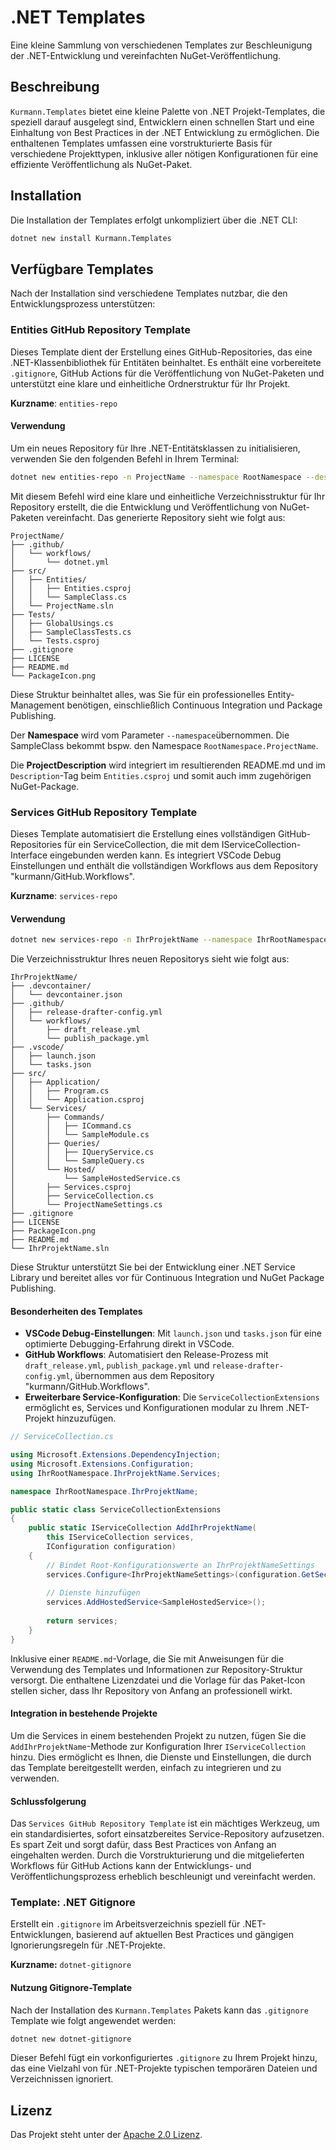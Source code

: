 # .NET Templates

Eine kleine Sammlung von verschiedenen Templates zur Beschleunigung der .NET-Entwicklung  und vereinfachten NuGet-Veröffentlichung.

## Beschreibung

`Kurmann.Templates` bietet eine kleine Palette von .NET Projekt-Templates, die speziell darauf ausgelegt sind, Entwicklern einen schnellen Start und eine Einhaltung von Best Practices in der .NET Entwicklung zu ermöglichen. Die enthaltenen Templates umfassen eine vorstrukturierte Basis für verschiedene Projekttypen, inklusive aller nötigen Konfigurationen für eine effiziente Veröffentlichung als NuGet-Paket.

## Installation

Die Installation der Templates erfolgt unkompliziert über die .NET CLI:

```bash
dotnet new install Kurmann.Templates
```

## Verfügbare Templates

Nach der Installation sind verschiedene Templates nutzbar, die den Entwicklungsprozess unterstützen:

### Entities GitHub Repository Template

Dieses Template dient der Erstellung eines GitHub-Repositories, das eine .NET-Klassenbibliothek für Entitäten beinhaltet. Es enthält eine vorbereitete `.gitignore`, GitHub Actions für die Veröffentlichung von NuGet-Paketen und unterstützt eine klare und einheitliche Ordnerstruktur für Ihr Projekt.

**Kurzname**: `entities-repo`

#### Verwendung

Um ein neues Repository für Ihre .NET-Entitätsklassen zu initialisieren, verwenden Sie den folgenden Befehl in Ihrem Terminal:

```bash
dotnet new entities-repo -n ProjectName --namespace RootNamespace --description ProjectDescription
```

Mit diesem Befehl wird eine klare und einheitliche Verzeichnisstruktur für Ihr Repository erstellt, die die Entwicklung und Veröffentlichung von NuGet-Paketen vereinfacht. Das generierte Repository sieht wie folgt aus:

```text
ProjectName/
├── .github/
│   └── workflows/
│       └── dotnet.yml
├── src/
│   ├── Entities/
│   │   ├── Entities.csproj
│   │   └── SampleClass.cs
│   └── ProjectName.sln
├── Tests/
│   ├── GlobalUsings.cs
│   ├── SampleClassTests.cs
│   └── Tests.csproj
├── .gitignore
├── LICENSE
├── README.md
└── PackageIcon.png
```

Diese Struktur beinhaltet alles, was Sie für ein professionelles Entity-Management benötigen, einschließlich Continuous Integration und Package Publishing.

Der **Namespace** wird vom Parameter `--namespace`übernommen. Die SampleClass bekommt bspw. den Namespace `RootNamespace.ProjectName`.

Die **ProjectDescription** wird integriert im resultierenden README.md und im `Description`-Tag beim `Entities.csproj` und somit auch imm zugehörigen NuGet-Package.

### Services GitHub Repository Template

Dieses Template automatisiert die Erstellung eines vollständigen GitHub-Repositories für ein ServiceCollection, die mit dem IServiceCollection-Interface eingebunden werden kann. Es integriert VSCode Debug Einstellungen und enthält die vollständigen Workflows aus dem Repository "kurmann/GitHub.Workflows".

**Kurzname**: `services-repo`

#### Verwendung

```bash
dotnet new services-repo -n IhrProjektName --namespace IhrRootNamespace --description "Kurze Beschreibung Ihres Projekts"
```

Die Verzeichnisstruktur Ihres neuen Repositorys sieht wie folgt aus:

```text
IhrProjektName/
├── .devcontainer/
│   └── devcontainer.json
├── .github/
│   ├── release-drafter-config.yml
│   └── workflows/
│       ├── draft_release.yml
│       └── publish_package.yml
├── .vscode/
│   ├── launch.json
│   └── tasks.json
├── src/
│   ├── Application/
│   │   ├── Program.cs
│   │   └── Application.csproj
│   └── Services/
│       ├── Commands/
│       │   ├── ICommand.cs
│       │   └── SampleModule.cs
│       ├── Queries/
│       │   ├── IQueryService.cs
│       │   └── SampleQuery.cs
│       └── Hosted/
│           └── SampleHostedService.cs
│       ├── Services.csproj
│       ├── ServiceCollection.cs
│       └── ProjectNameSettings.cs
├── .gitignore
├── LICENSE
├── PackageIcon.png
├── README.md
└── IhrProjektName.sln
```

Diese Struktur unterstützt Sie bei der Entwicklung einer .NET Service Library und bereitet alles vor für Continuous Integration und NuGet Package Publishing.

#### Besonderheiten des Templates

- **VSCode Debug-Einstellungen**: Mit `launch.json` und `tasks.json` für eine optimierte Debugging-Erfahrung direkt in VSCode.
- **GitHub Workflows**: Automatisiert den Release-Prozess mit `draft_release.yml`, `publish_package.yml` und `release-drafter-config.yml`, übernommen aus dem Repository "kurmann/GitHub.Workflows".
- **Erweiterbare Service-Konfiguration**: Die `ServiceCollectionExtensions` ermöglicht es, Services und Konfigurationen modular zu Ihrem .NET-Projekt hinzuzufügen.

```csharp
// ServiceCollection.cs

using Microsoft.Extensions.DependencyInjection;
using Microsoft.Extensions.Configuration;
using IhrRootNamespace.IhrProjektName.Services;

namespace IhrRootNamespace.IhrProjektName;

public static class ServiceCollectionExtensions
{
    public static IServiceCollection AddIhrProjektName(
        this IServiceCollection services,
        IConfiguration configuration)
    {
        // Bindet Root-Konfigurationswerte an IhrProjektNameSettings
        services.Configure<IhrProjektNameSettings>(configuration.GetSection(IhrProjektNameSettings.SectionName));
        
        // Dienste hinzufügen
        services.AddHostedService<SampleHostedService>();
        
        return services;
    }
}
```

Inklusive einer `README.md`-Vorlage, die Sie mit Anweisungen für die Verwendung des Templates und Informationen zur Repository-Struktur versorgt. Die enthaltene Lizenzdatei und die Vorlage für das Paket-Icon stellen sicher, dass Ihr Repository von Anfang an professionell wirkt.

#### Integration in bestehende Projekte

Um die Services in einem bestehenden Projekt zu nutzen, fügen Sie die `AddIhrProjektName`-Methode zur Konfiguration Ihrer `IServiceCollection` hinzu. Dies ermöglicht es Ihnen, die Dienste und Einstellungen, die durch das Template bereitgestellt werden, einfach zu integrieren und zu verwenden.

#### Schlussfolgerung

Das `Services GitHub Repository Template` ist ein mächtiges Werkzeug, um ein standardisiertes, sofort einsatzbereites Service-Repository aufzusetzen. Es spart Zeit und sorgt dafür, dass Best Practices von Anfang an eingehalten werden. Durch die Vorstrukturierung und die mitgelieferten Workflows für GitHub Actions kann der Entwicklungs- und Veröffentlichungsprozess erheblich beschleunigt und vereinfacht werden.

### Template: .NET Gitignore

Erstellt ein `.gitignore` im Arbeitsverzeichnis speziell für .NET-Entwicklungen, basierend auf aktuellen Best Practices und gängigen Ignorierungsregeln für .NET-Projekte.

**Kurzname:** `dotnet-gitignore`

#### Nutzung Gitignore-Template

Nach der Installation des `Kurmann.Templates` Pakets kann das `.gitignore` Template wie folgt angewendet werden:

```bash
dotnet new dotnet-gitignore
```

Dieser Befehl fügt ein vorkonfiguriertes `.gitignore` zu Ihrem Projekt hinzu, das eine Vielzahl von für .NET-Projekte typischen temporären Dateien und Verzeichnissen ignoriert.

## Lizenz

Das Projekt steht unter der [Apache 2.0 Lizenz](LICENSE).
